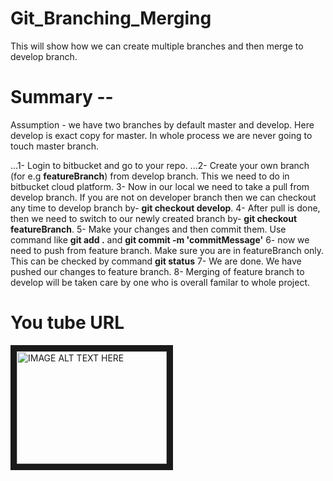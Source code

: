 # Git_Branching_Merging
This will show how we can create multiple branches and then merge to develop branch.

# Summary --
Assumption - we have two branches by default master and develop. Here develop is exact copy for master. 
In whole process we are never going to touch master branch.

...1- Login to bitbucket and go to your repo.
...2- Create your own branch (for e.g **featureBranch**) from develop branch. This we need to do in bitbucket cloud platform.
3- Now in our local we need to take a pull from develop branch. If you are not on developer branch then we can checkout any time to develop branch by-  **git checkout develop**.
4- After pull is done, then we need to switch to our newly created branch by- **git checkout featureBranch**.
5- Make your changes and then commit them. Use command like **git add .**  and **git commit -m 'commitMessage'**
6- now we need to push from feature branch. Make sure you are in featureBranch only. This can be checked by command **git status**
7- We are done. We have pushed our changes to feature branch. 
8- Merging of feature branch to develop will be taken care by one who is overall familar to whole project.


# You tube URL 

<a href="http://www.youtube.com/watch?feature=player_embedded&v=8eVbR5sftMo
" target="_blank"><img src="http://img.youtube.com/vi/8eVbR5sftMo/0.jpg" 
alt="IMAGE ALT TEXT HERE" width="240" height="180" border="10" /></a>
